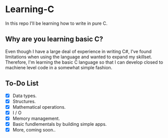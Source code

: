 # Learning-C
In this repo I'll be learning how to write in pure C.

## Why are you learning basic C?
Even though I have a large deal of experience in writing C#, I've found limitations when using the language and wanted to expand my skillset. Therefore, I'm learning the basic C language so that I can develop closed to machiene level code in a somewhat simple fashion. 

## To-Do List
- [x] Data types.
- [x] Structures.
- [x] Mathematical operations.
- [x] I / O
- [x] Memory management.
- [x] Basic fundlementals by building simple apps. 
- [x] More, coming soon..
